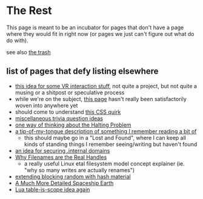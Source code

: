 # The Rest

This page is meant to be an incubator for pages that don't have a page where they would fit in right now (or pages we just can't figure out what do do with).

see also [the trash](4adf317e-82f2-4241-9231-e6d23667aeaf.md)

## list of pages that defy listing elsewhere

- [this idea for some VR interaction stuff](fc1ed894-b4bb-4e2b-925e-503491970f63.md), not quite a project, but not quite a musing or a shitpost or speculative process
- while we're on the subject, [this page](2e874825-eb8d-4b42-9c31-dfcf4f30a799.md) hasn't really been satisfactorily woven into anywhere yet
- should come to understand [this CSS quirk](01316278-880f-4511-815f-0fa290444e00.md)
- [miscellaneous trivia question ideas](797d6d95-a07c-407f-a1b7-1c89c07bc7ec.md)
- [one way of thinking about the Halting Problem](7d58dbe1-5d51-4ece-a20d-5dd9d197fc5f.md)
- [a tip-of-my-tongue description of something I remember reading a bit of](a2141f2a-0326-44ca-87f4-74ac0dc6613f.md)
  - this should maybe go in a "Lost and Found", where I can keep all kinds of standing things I remember seeing/writing but haven't found
- [an idea for securing .internal domains](b07aa324-ac8d-4b4d-99d2-d0dd11168b4a.md)
- [Why Filenames are the Real Handles](dd41c875-ad64-4ab3-87bf-b9f983d0f788.md)
  - a really useful Linux etal filesystem model concept explainer (ie. "why so many writes are actually renames")
- [extending blocking random with hash material](5f0cc13a-8dc3-421c-a6ee-3b25396470dd.md)
- [A Much More Detailed Spaceship Earth](21c5e973-7d26-4fd3-aad0-79f7017fdc4f.md)
- [Lua table-is-scope idea again](30387ba1-9553-4cbf-8939-50e5651d651f.md)
